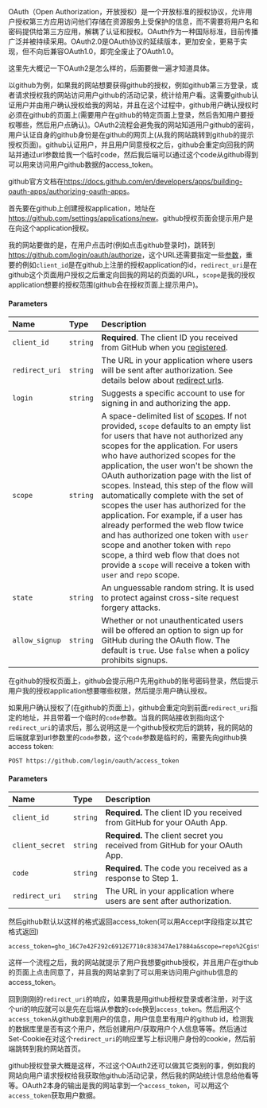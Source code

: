 OAuth（Open Authorization，开放授权）是一个开放标准的授权协议，允许用户授权第三方应用访问他们存储在资源服务上受保护的信息，而不需要将用户名和密码提供给第三方应用，解耦了认证和授权。OAuth作为一种国际标准，目前传播广泛并被持续采用。OAuth2.0是OAuth协议的延续版本，更加安全，更易于实现，但不向后兼容OAuth1.0，即完全废止了OAuth1.0。

这里先大概记一下OAuth2是怎么样的，后面要做一遍才知道具体。

以github为例，如果我的网站想要获得github的授权，例如github第三方登录，或者请求授权我的网站访问用户github的活动记录，统计给用户看。这需要github认证用户并由用户确认授权给我的网站，并且在这个过程中，github用户确认授权时必须在github的页面上(需要用户在github的特定页面上登录，然后告知用户要授权哪些，然后用户点确认)。OAuth2流程会避免我的网站知道用户github的密码，用户认证自身的github身份是在github的网页上(从我的网站跳转到github的提示授权页面)。github认证用户，并且用户同意授权之后，github会重定向回我的网站并通过url参数给我一个临时code，然后我后端可以通过这个code从github得到可以用来访问用户github数据的access_token。

github官方文档在<https://docs.github.com/en/developers/apps/building-oauth-apps/authorizing-oauth-apps>。

首先要在github上创建授权application，地址在<https://github.com/settings/applications/new>。github授权页面会提示用户是在向这个application授权。

我的网站要做的是，在用户点击时(例如点击github登录时)，跳转到<https://github.com/login/oauth/authorize>，这个URL还需要指定一些[参数](https://docs.github.com/en/developers/apps/building-oauth-apps/authorizing-oauth-apps#parameters)，重要的例如`client_id`是在github上注册的授权application的id，`redirect_uri`是在github这个页面用户授权之后重定向回我的网站的页面的URL，`scope`是我的授权application想要的授权范围(github会在授权页面上提示用户)。

#### Parameters

| Name           | Type     | Description                                                  |
| :------------- | :------- | :----------------------------------------------------------- |
| `client_id`    | `string` | **Required**. The client ID you received from GitHub when you [registered](https://github.com/settings/applications/new). |
| `redirect_uri` | `string` | The URL in your application where users will be sent after authorization. See details below about [redirect urls](https://docs.github.com/en/developers/apps/building-oauth-apps/authorizing-oauth-apps#redirect-urls). |
| `login`        | `string` | Suggests a specific account to use for signing in and authorizing the app. |
| `scope`        | `string` | A space-delimited list of [scopes](https://docs.github.com/en/apps/building-oauth-apps/understanding-scopes-for-oauth-apps). If not provided, `scope` defaults to an empty list for users that have not authorized any scopes for the application. For users who have authorized scopes for the application, the user won't be shown the OAuth authorization page with the list of scopes. Instead, this step of the flow will automatically complete with the set of scopes the user has authorized for the application. For example, if a user has already performed the web flow twice and has authorized one token with `user` scope and another token with `repo` scope, a third web flow that does not provide a `scope` will receive a token with `user` and `repo` scope. |
| `state`        | `string` | An unguessable random string. It is used to protect against cross-site request forgery attacks. |
| `allow_signup` | `string` | Whether or not unauthenticated users will be offered an option to sign up for GitHub during the OAuth flow. The default is `true`. Use `false` when a policy prohibits signups. |

在github的授权页面上，github会提示用户先用github的账号密码登录，然后提示用户我的授权application想要哪些权限，然后提示用户确认授权。

如果用户确认授权了(在github的页面上)，github会重定向到前面`redirect_uri`指定的地址，并且带着一个临时的`code`参数。当我的网站接收到指向这个`redirect_uri`的请求后，那么说明这是一个github授权完后的跳转，我的网站的后端就拿到url参数里的`code`参数，这个`code`参数是临时的，需要先向github换access token:

```
POST https://github.com/login/oauth/access_token
```

#### Parameters

| Name            | Type     | Description                                                  |
| :-------------- | :------- | :----------------------------------------------------------- |
| `client_id`     | `string` | **Required.** The client ID you received from GitHub for your OAuth App. |
| `client_secret` | `string` | **Required.** The client secret you received from GitHub for your OAuth App. |
| `code`          | `string` | **Required.** The code you received as a response to Step 1. |
| `redirect_uri`  | `string` | The URL in your application where users are sent after authorization. |

然后github默认以这样的格式返回access_token(可以用Accept字段指定以其它格式返回)

```
access_token=gho_16C7e42F292c6912E7710c838347Ae178B4a&scope=repo%2Cgist&token_type=bearer
```

这样一个流程之后，我的网站就提示了用户我想要github授权，并且用户在github的页面上点击同意了，并且我的网站拿到了可以用来访问用户github信息的access_token。

回到刚刚的`redirect_uri`的响应，如果我是用github授权登录或者注册，对于这个uri的响应就可以是先在后端从参数的`code`换到`access_token`。然后用这个`access_token`从github拿到用户的信息，用户信息里有用户的github id，检测我的数据库里是否有这个用户，然后创建用户/获取用户个人信息等等。然后通过Set-Cookie在对这个`redirect_uri`的响应里写上标识用户身份的cookie，然后前端跳转到我的网站首页。

github授权登录大概是这样，不过这个OAuth2还可以做其它类别的事，例如我的网站向用户请求授权给我获取他github活动记录，然后我的网站统计信息给他看等等。OAuth2本身的输出是我的网站拿到一个`access_token`，可以用这个`access_token`获取用户数据。

